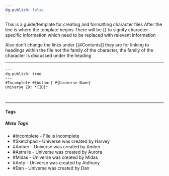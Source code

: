 ```yaml
---
dg-publish: false
---
```

This is a guide/template for creating and formatting character files 
After the line is where the template begins
There will be {} to signify character specific information which need to be replaced with relevant information

Also don’t change the links under [[#Contents]] they are for linking to headings within the file not the family of the character, the family of the character is discussed under the heading



---
```
---
dg-publish: true
---
#Incomplete #{Author} #{Universe Name}
Universe ID: *{ID}*



```
---
#### Tags
##### Meta Tags
- #Incomplete - File is incomplete
- #Sketchpad - Universe was created by Harvey
- #Amber - Universe was created by Amber
- #Astralis - Universe was created by Aurora
- #Midas  - Universe was created by Midas
- #Anty - Universe was created by Anthony
- #Dan - Universe was created by Dan